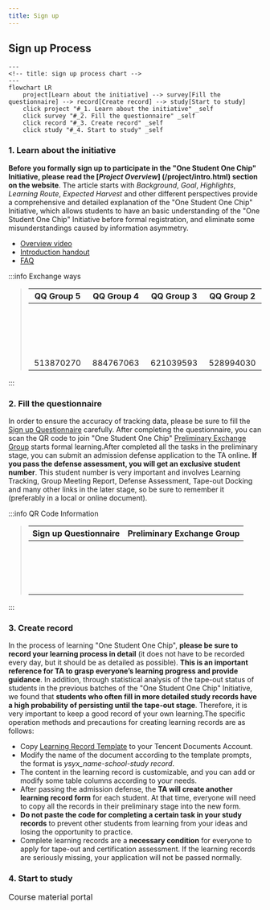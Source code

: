 ```yaml
---
title: Sign up
---
```


## Sign up Process

```mermaid
---
<!-- title: sign up process chart -->
---
flowchart LR
    project[Learn about the initiative] --> survey[Fill the questionnaire] --> record[Create record] --> study[Start to study]
    click project "#_1. Learn about the initiative" _self
    click survey "#_2. Fill the questionnaire" _self
    click record "#_3. Create record" _self
    click study "#_4. Start to study" _self
```

### 1. Learn about the initiative

**Before you formally sign up to participate in the "One Student One Chip" Initiative, please read the [_Project Overview_] (/project/intro.html) section on the website**. The article starts with _Background_, _Goal_, _Highlights_, _Learning Route_, _Expected Harvest_ and other different perspectives provide a comprehensive and detailed explanation of the "One Student One Chip" Initiative, which allows students to have an basic understanding of the "One Student One Chip" Initiative before formal registration, and eliminate some misunderstandings caused by information asymmetry.

<!-- 此外，从第六期开始，“一生一芯”计划的学习流程发生了比较大的变化，建议每位同学都点击[这里](https://docs.qq.com/doc/DY1huTURndXpTdlZW)了解一下，便于大家在报名结束后规划和制订自己专属的学习路线。 -->

- [Overview video](https://www.bilibili.com/video/BV12e4y1Y76i/)
- [Introduction handout](https://ysyx.oscc.cc/slides/2205/01.html#/)
- [FAQ](/project/faq.html)

:::info Exchange ways

> |                                                                                   QQ Group 5                                                                                  |                                                                  QQ Group 4<el-badge value="Full"></el-badge>                                                                 |                                                                 QQ Group 3 <el-badge value="Full"></el-badge>                                                                 |                                                                 QQ Group 2 <el-badge value="Full"></el-badge>                                                                 |                                                                 QQ Group 1 <el-badge value="Full"></el-badge>                                                                 |
> | :---------------------------------------------------------------------------------------------------------------------------------------------------------------------------: | :---------------------------------------------------------------------------------------------------------------------------------------------------------------------------: | :---------------------------------------------------------------------------------------------------------------------------------------------------------------------------: | :---------------------------------------------------------------------------------------------------------------------------------------------------------------------------: | :---------------------------------------------------------------------------------------------------------------------------------------------------------------------------: |
> | <a qrcode-container :href="qrcodeQQGroup5" target="_blank"><qrcode-vue :value="qrcodeQQGroup5" :render-as="qrcodeRenderAs" :margin="qrcodeMargin" :level="qrcodeLevel" /></a> | <a qrcode-container :href="qrcodeQQGroup4" target="_blank"><qrcode-vue :value="qrcodeQQGroup4" :render-as="qrcodeRenderAs" :margin="qrcodeMargin" :level="qrcodeLevel" /></a> | <a qrcode-container :href="qrcodeQQGroup3" target="_blank"><qrcode-vue :value="qrcodeQQGroup3" :render-as="qrcodeRenderAs" :margin="qrcodeMargin" :level="qrcodeLevel" /></a> | <a qrcode-container :href="qrcodeQQGroup2" target="_blank"><qrcode-vue :value="qrcodeQQGroup2" :render-as="qrcodeRenderAs" :margin="qrcodeMargin" :level="qrcodeLevel" /></a> | <a qrcode-container :href="qrcodeQQGroup1" target="_blank"><qrcode-vue :value="qrcodeQQGroup1" :render-as="qrcodeRenderAs" :margin="qrcodeMargin" :level="qrcodeLevel" /></a> |
> |                                                            <a :href="qrcodeQQGroup5" target="_blank">513870270</a>                                                            |                                                            <a :href="qrcodeQQGroup4" target="_blank">884767063</a>                                                            |                                                            <a :href="qrcodeQQGroup3" target="_blank">621039593</a>                                                            |                                                            <a :href="qrcodeQQGroup2" target="_blank">528994030</a>                                                            |                                                            <a :href="qrcodeQQGroup1" target="_blank">663797655</a>                                                            |

:::

### 2. Fill the questionnaire

In order to ensure the accuracy of tracking data, please be sure to fill the [Sign up Questionnaire](https://www.wenjuan.com/s/YRBnamK/) carefully. After completing the questionnaire, you can scan the QR code to join "One Student One Chip" [Preliminary Exchange Group](https://docs.qq.com/doc/DSU1teVZLR1hDcG9P) starts formal learning.After completed all the tasks in the preliminary stage, you can submit an admission defense application to the TA online. **If you pass the defense assessment, you will get an exclusive student number**. This student number is very important and involves Learning Tracking, Group Meeting Report, Defense Assessment, Tape-out Docking and many other links in the later stage, so be sure to remember it (preferably in a local or online document).

:::info QR Code Information

> |                                                                           Sign up Questionnaire                                                                           |                                                                              Preliminary Exchange Group                                                                             |
> | :-----------------------------------------------------------------------------------------------------------------------------------------------------------------------: | :---------------------------------------------------------------------------------------------------------------------------------------------------------------------------------: |
> | <a qrcode-container :href="qrcodeSignup" target="_blank"><qrcode-vue :value="qrcodeSignup" :render-as="qrcodeRenderAs" :margin="qrcodeMargin" :level="qrcodeLevel" /></a> | <a qrcode-container :href="qrCodePreliminary" target="_blank"><qrcode-vue :value="qrCodePreliminary" :render-as="qrcodeRenderAs" :margin="qrcodeMargin" :level="qrcodeLevel" /></a> |

:::

### 3. Create record

In the process of learning "One Student One Chip", **please be sure to record your learning process in detail** (it does not have to be recorded every day, but it should be as detailed as possible). **This is an important reference for TA to grasp everyone’s learning progress and provide guidance**. In addition, through statistical analysis of the tape-out status of students in the previous batches of the "One Student One Chip" Initiative, we found that **students who often fill in more detailed study records have a high probability of persisting until the tape-out stage**. Therefore, it is very important to keep a good record of your own learning.The specific operation methods and precautions for creating learning records are as follows:

- Copy [Learning Record Template](https://docs.qq.com/sheet/DT2RPaWFzVGlzaG1T) to your Tencent Documents Account.
- Modify the name of the document according to the template prompts, the format is _ysyx_name-school-study record_.
- The content in the learning record is customizable, and you can add or modify some table columns according to your needs.
- After passing the admission defense, the **TA will create another learning record form** for each student. At that time, everyone will need to copy all the records in their preliminary stage into the new form.
- **Do not paste the code for completing a certain task in your study records** to prevent other students from learning from your ideas and losing the opportunity to practice.
- Complete learning records are a **necessary condition** for everyone to apply for tape-out and certification assessment. If the learning records are seriously missing, your application will not be passed normally.

### 4. Start to study

<el-row justify="center">
    <el-button size="large"
               type="primary"
               style="height:45px; font-size:16px;"
               @click="jumpToCourseHome">Course material portal
    </el-button>
</el-row>

<script setup>
    const jumpToCourseHome = () => {
        window.open("https://ysyx.oscc.cc/docs/", "_blank");
    }
</script>

<script>
    import QrcodeVue from "qrcode.vue";

    export default {
        data() {
            return {
                qrcodeRenderAs: "svg",
                qrcodeMargin: 3,
                qrcodeLevel: "L",
                qrcodeQQGroup1: "https://qm.qq.com/q/sNcWv7KEiA",
                qrcodeQQGroup2: "https://qm.qq.com/q/BVzmGhz0v8",
                qrcodeQQGroup3: "https://qm.qq.com/q/ZXRVu5DYGe",
                qrcodeQQGroup4: "https://qm.qq.com/q/rQGNQqLbOg",
                qrcodeQQGroup5: "https://qm.qq.com/q/FaKCzlkLLi",
                qrcodeSignup: "https://www.wenjuan.com/s/YRBnamK",
                qrCodePreliminary: "https://docs.qq.com/doc/DSU1teVZLR1hDcG9P"
            }
        },
        components: {
            QrcodeVue
        }
    }
</script>

<style lang="scss" scoped>
    [qrcode-container] {
        display: block;
        border-radius: 5px;
        overflow: hidden;
        width: 100px;
        height: 100px;
    }
</style>
